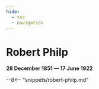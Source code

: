 ```yaml
---
hide:
  - toc
  - navigation 
---
```


# Robert Philp

**28 December 1851 — 17 June 1922**

--8<-- "snippets/robert-philp.md"
